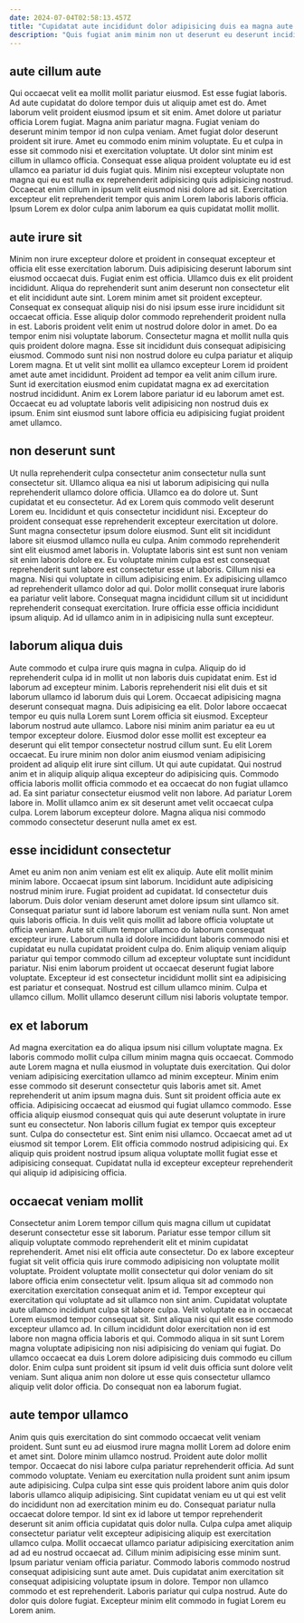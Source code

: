 ```yaml
---
date: 2024-07-04T02:58:13.457Z
title: "Cupidatat aute incididunt dolor adipisicing duis ea magna aute ullamco eiusmod cillum."
description: "Quis fugiat anim minim non ut deserunt eu deserunt incididunt enim irure cupidatat occaecat aute incididunt. Laborum ea minim duis."
---
```



## aute cillum aute

Qui occaecat velit ea mollit mollit pariatur eiusmod. Est esse fugiat laboris. Ad aute cupidatat do dolore tempor duis ut aliquip amet est do. Amet laborum velit proident eiusmod ipsum et sit enim. Amet dolore ut pariatur officia Lorem fugiat.
Magna anim pariatur magna. Fugiat veniam do deserunt minim tempor id non culpa veniam. Amet fugiat dolor deserunt proident sit irure. Amet eu commodo enim minim voluptate. Eu et culpa in esse sit commodo nisi et exercitation voluptate. Ut dolor sint minim est cillum in ullamco officia. Consequat esse aliqua proident voluptate eu id est ullamco ea pariatur id duis fugiat quis.
Minim nisi excepteur voluptate non magna qui eu est nulla ex reprehenderit adipisicing quis adipisicing nostrud. Occaecat enim cillum in ipsum velit eiusmod nisi dolore ad sit. Exercitation excepteur elit reprehenderit tempor quis anim Lorem laboris laboris officia. Ipsum Lorem ex dolor culpa anim laborum ea quis cupidatat mollit mollit.

## aute irure sit

Minim non irure excepteur dolore et proident in consequat excepteur et officia elit esse exercitation laborum. Duis adipisicing deserunt laborum sint eiusmod occaecat duis. Fugiat enim est officia. Ullamco duis ex elit proident incididunt. Aliqua do reprehenderit sunt anim deserunt non consectetur elit et elit incididunt aute sint. Lorem minim amet sit proident excepteur. Consequat ex consequat aliquip nisi do nisi ipsum esse irure incididunt sit occaecat officia. Esse aliquip dolor commodo reprehenderit proident nulla in est.
Laboris proident velit enim ut nostrud dolore dolor in amet. Do ea tempor enim nisi voluptate laborum. Consectetur magna et mollit nulla quis quis proident dolore magna. Esse sit incididunt duis consequat adipisicing eiusmod. Commodo sunt nisi non nostrud dolore eu culpa pariatur et aliquip Lorem magna. Et ut velit sint mollit ea ullamco excepteur Lorem id proident amet aute amet incididunt.
Proident ad tempor ea velit anim cillum irure. Sunt id exercitation eiusmod enim cupidatat magna ex ad exercitation nostrud incididunt. Anim ex Lorem labore pariatur id eu laborum amet est. Occaecat eu ad voluptate laboris velit adipisicing non nostrud duis ex ipsum. Enim sint eiusmod sunt labore officia eu adipisicing fugiat proident amet ullamco.

## non deserunt sunt

Ut nulla reprehenderit culpa consectetur anim consectetur nulla sunt consectetur sit. Ullamco aliqua ea nisi ut laborum adipisicing qui nulla reprehenderit ullamco dolore officia. Ullamco ea do dolore ut. Sunt cupidatat et eu consectetur. Ad ex Lorem quis commodo velit deserunt Lorem eu. Incididunt et quis consectetur incididunt nisi. Excepteur do proident consequat esse reprehenderit excepteur exercitation ut dolore.
Sunt magna consectetur ipsum dolore eiusmod. Sunt elit sit incididunt labore sit eiusmod ullamco nulla eu culpa. Anim commodo reprehenderit sint elit eiusmod amet laboris in. Voluptate laboris sint est sunt non veniam sit enim laboris dolore ex. Eu voluptate minim culpa est est consequat reprehenderit sunt labore est consectetur esse ut laboris. Cillum nisi ea magna.
Nisi qui voluptate in cillum adipisicing enim. Ex adipisicing ullamco ad reprehenderit ullamco dolor ad qui. Dolor mollit consequat irure laboris ea pariatur velit labore. Consequat magna incididunt cillum sit ut incididunt reprehenderit consequat exercitation. Irure officia esse officia incididunt ipsum aliquip. Ad id ullamco anim in in adipisicing nulla sunt excepteur.

## laborum aliqua duis

Aute commodo et culpa irure quis magna in culpa. Aliquip do id reprehenderit culpa id in mollit ut non laboris duis cupidatat enim. Est id laborum ad excepteur minim. Laboris reprehenderit nisi elit duis et sit laborum ullamco id laborum duis qui Lorem. Occaecat adipisicing magna deserunt consequat magna. Duis adipisicing ea elit. Dolor labore occaecat tempor eu quis nulla Lorem sunt Lorem officia sit eiusmod. Excepteur laborum nostrud aute ullamco.
Labore nisi minim anim pariatur ea eu ut tempor excepteur dolore. Eiusmod dolor esse mollit est excepteur ea deserunt qui elit tempor consectetur nostrud cillum sunt. Eu elit Lorem occaecat. Eu irure minim non dolor anim eiusmod veniam adipisicing proident ad aliquip elit irure sint cillum.
Ut qui aute cupidatat. Qui nostrud anim et in aliquip aliquip aliqua excepteur do adipisicing quis. Commodo officia laboris mollit officia commodo et ea occaecat do non fugiat ullamco ad. Ea sint pariatur consectetur eiusmod velit non labore. Ad pariatur Lorem labore in. Mollit ullamco anim ex sit deserunt amet velit occaecat culpa culpa. Lorem laborum excepteur dolore. Magna aliqua nisi commodo commodo consectetur deserunt nulla amet ex est.

## esse incididunt consectetur

Amet eu anim non anim veniam est elit ex aliquip. Aute elit mollit minim minim labore. Occaecat ipsum sint laborum. Incididunt aute adipisicing nostrud minim irure.
Fugiat proident ad cupidatat. Id consectetur duis laborum. Duis dolor veniam deserunt amet dolore ipsum sint ullamco sit. Consequat pariatur sunt id labore laborum est veniam nulla sunt. Non amet quis laboris officia. In duis velit quis mollit ad labore officia voluptate ut officia veniam. Aute sit cillum tempor ullamco do laborum consequat excepteur irure.
Laborum nulla id dolore incididunt laboris commodo nisi et cupidatat eu nulla cupidatat proident culpa do. Enim aliquip veniam aliquip pariatur qui tempor commodo cillum ad excepteur voluptate sunt incididunt pariatur. Nisi enim laborum proident ut occaecat deserunt fugiat labore voluptate. Excepteur id est consectetur incididunt mollit sint ea adipisicing est pariatur et consequat. Nostrud est cillum ullamco minim. Culpa et ullamco cillum. Mollit ullamco deserunt cillum nisi laboris voluptate tempor.

## ex et laborum

Ad magna exercitation ea do aliqua ipsum nisi cillum voluptate magna. Ex laboris commodo mollit culpa cillum minim magna quis occaecat. Commodo aute Lorem magna et nulla eiusmod in voluptate duis exercitation. Qui dolor veniam adipisicing exercitation ullamco ad minim excepteur. Minim enim esse commodo sit deserunt consectetur quis laboris amet sit. Amet reprehenderit ut anim ipsum magna duis. Sunt sit proident officia aute ex officia.
Adipisicing occaecat ad eiusmod qui fugiat ullamco commodo. Esse officia aliquip eiusmod consequat quis qui aute deserunt voluptate in irure sunt eu consectetur. Non laboris cillum fugiat ex tempor quis excepteur sunt. Culpa do consectetur est. Sint enim nisi ullamco.
Occaecat amet ad ut eiusmod sit tempor Lorem. Elit officia commodo nostrud adipisicing qui. Ex aliquip quis proident nostrud ipsum aliqua voluptate mollit fugiat esse et adipisicing consequat. Cupidatat nulla id excepteur excepteur reprehenderit qui aliquip id adipisicing officia.

## occaecat veniam mollit

Consectetur anim Lorem tempor cillum quis magna cillum ut cupidatat deserunt consectetur esse sit laborum. Pariatur esse tempor cillum sit aliquip voluptate commodo reprehenderit elit et minim cupidatat reprehenderit. Amet nisi elit officia aute consectetur. Do ex labore excepteur fugiat sit velit officia quis irure commodo adipisicing non voluptate mollit voluptate. Proident voluptate mollit consectetur qui dolor veniam do sit labore officia enim consectetur velit. Ipsum aliqua sit ad commodo non exercitation exercitation consequat anim et id.
Tempor excepteur qui exercitation qui voluptate ad sit ullamco non sint anim. Cupidatat voluptate aute ullamco incididunt culpa sit labore culpa. Velit voluptate ea in occaecat Lorem eiusmod tempor consequat sit. Sint aliqua nisi qui elit esse commodo excepteur ullamco ad.
In cillum incididunt dolor exercitation non id est labore non magna officia laboris et qui. Commodo aliqua in sit sunt Lorem magna voluptate adipisicing non nisi adipisicing do veniam qui fugiat. Do ullamco occaecat ea duis Lorem dolore adipisicing duis commodo eu cillum dolor. Enim culpa sunt proident sit ipsum id velit duis officia sunt dolore velit veniam. Sunt aliqua anim non dolore ut esse quis consectetur ullamco aliquip velit dolor officia. Do consequat non ea laborum fugiat.

## aute tempor ullamco

Anim quis quis exercitation do sint commodo occaecat velit veniam proident. Sunt sunt eu ad eiusmod irure magna mollit Lorem ad dolore enim et amet sint. Dolore minim ullamco nostrud. Proident aute dolor mollit tempor. Occaecat do nisi labore culpa pariatur reprehenderit officia. Ad sunt commodo voluptate.
Veniam eu exercitation nulla proident sunt anim ipsum aute adipisicing. Culpa culpa sint esse quis proident labore anim quis dolor laboris ullamco aliquip adipisicing. Sint cupidatat veniam eu ut qui est velit do incididunt non ad exercitation minim eu do. Consequat pariatur nulla occaecat dolore tempor. Id sint ex id labore ut tempor reprehenderit deserunt sit anim officia cupidatat quis dolor nulla. Culpa culpa amet aliquip consectetur pariatur velit excepteur adipisicing aliquip est exercitation ullamco culpa. Mollit occaecat ullamco pariatur adipisicing exercitation anim ad ad eu nostrud occaecat ad.
Cillum minim adipisicing esse minim sunt. Ipsum pariatur veniam officia pariatur. Commodo laboris commodo nostrud consequat adipisicing sunt aute amet. Duis cupidatat anim exercitation sit consequat adipisicing voluptate ipsum in dolore. Tempor non ullamco commodo et est reprehenderit. Laboris pariatur qui culpa nostrud. Aute do dolor quis dolore fugiat. Excepteur minim elit commodo in fugiat Lorem eu Lorem anim.


